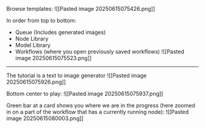 Browse templates:
![[Pasted image 20250615075426.png]]

In order from top to bottom:
- Queue (Includes generated images)
- Node Library
- Model Library
- Workflows (where you open previously saved workflows)
  ![[Pasted image 20250615075523.png]]

---

The tutorial is a text to image generator
![[Pasted image 20250615075926.png]]

Bottom center to play:
![[Pasted image 20250615075937.png]]

Green bar at a card shows you where we are in the progress (here zoomed in on a part of the workflow that has a currently running node):
![[Pasted image 20250615080003.png]]


